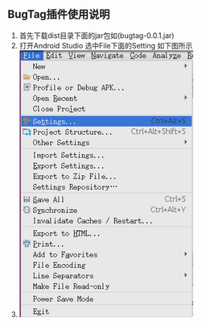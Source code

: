 ## BugTag插件使用说明
   1. 首先下载dist目录下面的jar包如(bugtag-0.0.1.jar)
   2. 打开Android Studio 选中File下面的Setting 如下图所示
   3. ![进入设置](mdres/gtsetting.png)